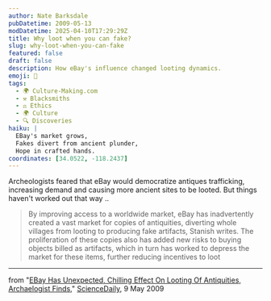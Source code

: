 ```yaml
---
author: Nate Barksdale
pubDatetime: 2009-05-13
modDatetime: 2025-04-10T17:29:29Z
title: Why loot when you can fake?
slug: why-loot-when-you-can-fake
featured: false
draft: false
description: How eBay's influence changed looting dynamics.
emoji: 🏺
tags:
  - 🌍 Culture-Making.com
  - ⚒️ Blacksmiths
  - ⚖️ Ethics
  - 🌍 Culture
  - 🔍 Discoveries
haiku: |
  EBay's market grows,  
  Fakes divert from ancient plunder,  
  Hope in crafted hands.
coordinates: [34.0522, -118.2437]
---
```


Archeologists feared that eBay would democratize antiques trafficking, increasing demand and causing more ancient sites to be looted. But things haven't worked out that way ..

> By improving access to a worldwide market, eBay has inadvertently created a vast market for copies of antiquities, diverting whole villages from looting to producing fake artifacts, Stanish writes. The proliferation of these copies also has added new risks to buying objects billed as artifacts, which in turn has worked to depress the market for these items, further reducing incentives to loot

---

from "[EBay Has Unexpected, Chilling Effect On Looting Of Antiquities, Archaelogist Finds](http://web.archive.org/web/20240114040115/https://www.sciencedaily.com/releases/2009/05/090504193641.htm)," [ScienceDaily](http://web.archive.org/web/20240114040115/https://www.sciencedaily.com/releases/2009/05/090504193641.htm), 9 May 2009
